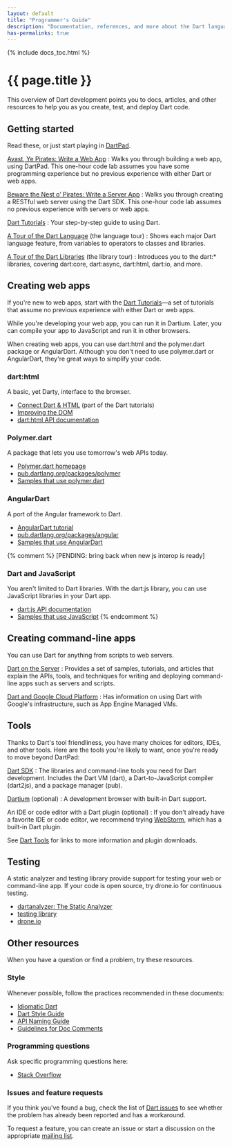 ```yaml
---
layout: default
title: "Programmer's Guide"
description: "Documentation, references, and more about the Dart language, libraries, and tools."
has-permalinks: true
---
```


{% include docs_toc.html %}

# {{ page.title }}

This overview of Dart development
points you to docs, articles, and other resources
to help you as you create, test, and deploy Dart code.

## Getting started

Read these,
or just start playing in
<a href="https://dartpad.dartlang.org"
   target="_blank">DartPad</a>.

[Avast, Ye Pirates: Write a Web App](/codelabs/darrrt/)
: Walks you through building a web app, using DartPad.
This one-hour code lab assumes you have some programming experience
but no previous experience with either Dart or web apps.

[Beware the Nest o’ Pirates: Write a Server App](/codelabs/server/)
: Walks you through creating a RESTful web server
using the Dart SDK.
This one-hour code lab assumes no previous experience with
servers or web apps.

[Dart Tutorials](/docs/tutorials/)
: Your step-by-step guide to using Dart.

[A Tour of the Dart Language](/docs/dart-up-and-running/ch02.html) (the language tour)
: Shows each major Dart language feature, from variables to
operators to classes and libraries.

[A Tour of the Dart Libraries](/docs/dart-up-and-running/ch03.html) (the library tour)
: Introduces you to the dart:* libraries, covering
dart:core, dart:async, dart:html, dart:io, and more.


## Creating web apps

If you're new to web apps,
start with the <a href="/docs/tutorials/">Dart Tutorials</a>&mdash;a
set of tutorials that assume no previous experience with
either Dart or web apps.

While you're developing your web app,
you can run it in Dartium.
Later, you can compile your app to JavaScript
and run it in other browsers.

When creating web apps, you can use
dart:html and the polymer.dart package
or AngularDart.
Although you don't need to use polymer.dart or AngularDart,
they're great ways to simplify your code.


### dart:html

A basic, yet Darty, interface to the browser.

* [Connect Dart &amp; HTML](/docs/tutorials/connect-dart-html/)
  (part of the Dart tutorials)
* [Improving the DOM](/articles/improving-the-dom/)
* [dart:html API documentation](http://api.dartlang.org/dart_html.html)

### Polymer.dart

A package that lets you use tomorrow's web APIs today.

* [Polymer.dart homepage](/polymer/)
* [pub.dartlang.org/packages/polymer](https://pub.dartlang.org/packages/polymer)
* [Samples that use polymer.dart](/samples/#polymer_dart)

### AngularDart

A port of the Angular framework to Dart.

* [AngularDart tutorial](https://github.com/angular/angular.dart.tutorial/wiki)
* [pub.dartlang.org/packages/angular](https://pub.dartlang.org/packages/angular)
* [Samples that use AngularDart](/samples/#angular_dart)


{% comment %}
[PENDING: bring back when new js interop is ready]
### Dart and JavaScript

You aren't limited to Dart libraries.
With the dart:js library,
you can use JavaScript libraries in your Dart app.

* [dart:js API documentation](http://api.dartlang.org/dart_js.html)
* [Samples that use JavaScript](/samples/#using_javascript_from_dart)
{% endcomment %}


## Creating command-line apps

You can use Dart for anything from scripts to web servers.

[Dart on the Server](/server/)
: Provides a set of samples, tutorials, and articles that
explain the APIs, tools, and techniques for writing and
deploying command-line apps such as servers and scripts.

[Dart and Google Cloud Platform](/server/google-cloud-platform/)
: Has information on using Dart with Google's infrastructure,
such as App Engine Managed VMs.


## Tools

Thanks to Dart's tool friendliness,
you have many choices for editors, IDEs, and other tools.
Here are the tools you're likely to want,
once you're ready to move beyond DartPad:

[Dart SDK](/tools/sdk/)
: The libraries and command-line tools you need for Dart development.
  Includes the Dart VM (dart), a Dart-to-JavaScript compiler (dart2js),
  and a package manager (pub).

[Dartium](/tools/dartium/) (optional)
: A development browser with built-in Dart support.

An IDE or code editor with a Dart plugin (optional)
: If you don't already have a favorite IDE or code editor,
  we recommend trying [WebStorm](/tools/webstorm/),
  which has a built-in Dart plugin.

See [Dart Tools](/tools/) for links to more information and
plugin downloads.


## Testing

A static analyzer and testing library
provide support for testing your web or command-line app.
If your code is open source,
try drone.io for continuous testing.

* [dartanalyzer: The Static Analyzer](/tools/analyzer)
* [testing library](https://pub.dartlang.org/packages/test)
* [drone.io](http://drone.io)

## Other resources

When you have a question or find a problem,
try these resources.


### Style

Whenever possible, follow the practices
recommended in these documents:

* [Idiomatic Dart](/articles/idiomatic-dart/)
* [Dart Style Guide](/articles/style-guide/)
* [API Naming Guide](/articles/api-naming-guide/)
* [Guidelines for Doc Comments](/articles/doc-comment-guidelines/)


### Programming questions

Ask specific programming questions here:

* [Stack Overflow](http://stackoverflow.com/questions/tagged/dart)


### Issues and feature requests

If you think you've found a bug,
check the list of [Dart issues](http://dartbug.com)
to see whether
the problem has already been reported
and has a workaround.

To request a feature, you can create an issue
or start a discussion on the appropriate
[mailing list](/support/).

